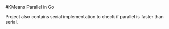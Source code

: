 #KMeans Parallel in Go 

Project also contains serial implementation to check if parallel is faster than serial.